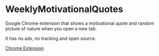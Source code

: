 # WeeklyMotivationalQuotes

Google Chrome extension that shows a motivational quote and random picture of nature when you open a new tab.

It has no ads, no tracking and open source.


[Chrome Extension](https://chromewebstore.google.com/detail/New%20Tab%20Motivational%20Quotes%20%26%20Image%20of%20Nature/ajojhjckmhdpjggiodlhhjkahfnbapfh?hl=en-GB&authuser=0)
